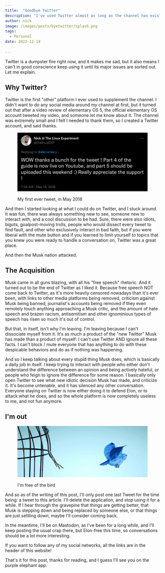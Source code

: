 ```yaml
---
title:  "Goodbye Twitter"
description: "I've used Twitter almost as long as the channel has existed, but I'm done with it for now. Here's why!"
author: nick
image: /images/posts/byetwitter/splash.png
tags:
  - Personal
date: 2022-12-19

---
```


Twitter is a dumpster fire right now, and it makes me sad, but it also means I can't in good conscience keep using it until its major issues are sorted out. Let me explain.

## Why Twitter?

Twitter is the first "other" platform I ever used to supplement the channel. I didn't want to do any social media around my channel at first, but it turned out that after a video review of elementary OS 5, the official elementary OS account tweeted my video, and someone let me know about it. The channel was extremely small and I felt I needed to thank them, so I created a Twitter account, and said thanks.

<figure class="half" markdown="1">

![Tuner](/images/posts/byetwitter/firsttweet.png)


<figcaption>My first ever tweet, in May 2018</figcaption>
</figure>


And then I started looking at what I could do on Twitter, and I stuck around. It was fun, there was always something new to see, someone new to interact with, and a cool discussion to be had. Sure, there were also idiots, bigots, goalpost-moving trolls, people who would dissect every tweet to find fault, and other who exclusively interact in bad faith, but if you were liberal with the mute button and if you learned to limit yourself to topics that you knew you were ready to handle a conversation on, Twitter was a great place.

And then the Musk nation attacked.

## The Acquisition

Musk came in all guns blazing, with all his "free speech" rhetoric. And it turned out to be the end of Twitter as I liked it. Because free speech NOT come back to Twitter, as it's more heavily censored nowadays than it's ever been, with links to other media platforms being removed, criticism against Musk being banned, journalist's accounts being removed if they even remotely touch anything approaching a Musk critic, and the amount of hate speech and brazen racism, antisemitism and other ignominious types of speech has risen so much it's out of control.

But that, in itself, isn't why I'm leaving. I'm leaving because I can't dissociate myself from it. It's as much a product of the "new Twitter" Musk has made than a product of myself: I can't use Twitter AND ignore all these facts. I can't block / mute everyone that has anything to do with these despicable behaviors and do as if nothing was happening.

And so I keep talking about every stupid thing Musk does, which is basically a daily job in itself. I keep trying to interact with people who either don't understand the difference between an opinion and being actively hateful, or people who feign to ignore the difference for some reason. I basically only open Twitter to see what new idiotic decision Musk has made, and criticize it. It's become untenable, and it has silenced any other conversation. Everyone staying on Twitter is now either doing it to defend Elon, or to attack what he does, and so the whole platform is now completely useless to me, and not fun anymore.

## I'm out


<figure class="half" markdown="1">

![Tuner](/images/posts/byetwitter/splash.png)


<figcaption>I'm free of the bird</figcaption>
</figure>

And so as of the writing of this post, I'll only post one last Tweet for the time being: a tweet to this article. I'll delete the application, and stop using it for a while. If I hear through the gravepine that things are getting better, that Musk is stepping down and being replaced by someone else, or that things are just settling down, maybe I'll consider coming back.

In the meantime, I'll be on Mastodon, as I've been for a long while, and I'll keep posting the usual crap there, but Elon-free this time, so conversations should be a lot more interesting.

If you want to follow any of my social networks, all the links are in the header of this website!

That's it for this post, thanks for reading, and I guess I'll see you on the purple elephant app.
